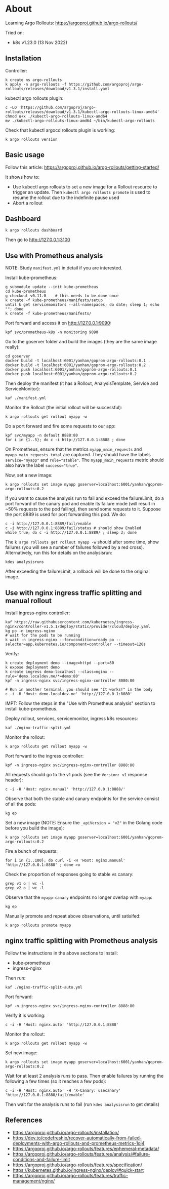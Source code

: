 # About

Learning Argo Rollouts: https://argoproj.github.io/argo-rollouts/

Tried on:
- k8s v1.23.0 (13 Nov 2022)


## Installation

Controller:
```
k create ns argo-rollouts
k apply -n argo-rollouts -f https://github.com/argoproj/argo-rollouts/releases/download/v1.3.1/install.yaml
```

kubectl argo rollouts plugin:
```
c -LO 'https://github.com/argoproj/argo-rollouts/releases/download/v1.3.1/kubectl-argo-rollouts-linux-amd64'
chmod u+x ./kubectl-argo-rollouts-linux-amd64
mv ./kubectl-argo-rollouts-linux-amd64 ~/bin/kubectl-argo-rollouts
```

Check that kubectl argocd rollouts plugin is working:
```
k argo rollouts version
```


## Basic usage

Follow this article: https://argoproj.github.io/argo-rollouts/getting-started/

It shows how to:
- Use kubectl argo rollouts to set a new image for a Rollout resource to trigger an update. Then `kubectl argo rollouts promote` is used to resume the rollout due to the indefinite pause used
- Abort a rollout


## Dashboard

```
k argo rollouts dashboard
```

Then go to http://127.0.0.1:3100


## Use with Prometheus analysis

NOTE: Study `manifest.yml` in detail if you are interested.

Install kube-prometheus:
```
g submodule update --init kube-prometheus
cd kube-prometheus
g checkout v0.11.0    # this needs to be done once
k create -f kube-prometheus/manifests/setup
until k get servicemonitors --all-namespaces; do date; sleep 1; echo ""; done
k create -f kube-prometheus/manifests/
```

Port forward and access it on http://127.0.0.1:9090:
```
kpf svc/prometheus-k8s -n monitoring 9090
```

Go to the goserver folder and build the images (they are the same image really):
```
cd goserver
docker build -t localhost:6001/yanhan/goprom-argo-rollouts:0.1 .
docker build -t localhost:6001/yanhan/goprom-argo-rollouts:0.2 .
docker push localhost:6001/yanhan/goprom-argo-rollouts:0.1
docker push localhost:6001/yanhan/goprom-argo-rollouts:0.2
```

Then deploy the manifest (it has a Rollout, AnalysisTemplate, Service and ServiceMonitor):
```
kaf ./manifest.yml
```

Monitor the Rollout (the initial rollout will be successful):
```
k argo rollouts get rollout myapp -w
```

Do a port forward and fire some requests to our app:
```
kpf svc/myapp -n default 8888:80
for i in {1..5}; do c -i http://127.0.0.1:8888 ; done
```

On Prometheus, ensure that the metrics `myapp_main_requests` and `myapp_main_requests_total` are captured. They should have the labels `service="myapp"` and `role="stable"`. The `myapp_main_requests` metric should also have the label `success="true"`.

Now, set a new image:
```
k argo rollouts set image myapp goserver=localhost:6001/yanhan/goprom-argo-rollouts:0.2
```

If you want to cause the analysis run to fail and exceed the failureLimit, do a port forward of the canary pod and enable its failure mode (will result in ~50% requests to the pod failing), then send some requests to it. Suppose the port 8889 is used for port forwarding this pod. We do:
```
c -i http://127.0.0.1:8889/fail/enable
c -i http://127.0.0.1:8889/fail/status # should show Enabled
while true; do c -i http://127.0.0.1:8889/ ; sleep 3; done
```

The `k argo rollouts get rollout myapp -w` should after some time, show failures (you will see a number of failures followed by a red cross). Alternatively, run this for details on the analysisrun:
```
kdes analysisruns
```

After exceeding the failureLimit, a rollback will be done to the original image.


## Use with nginx ingress traffic splitting and manual rollout

Install ingress-nginx controller:
```
kaf https://raw.githubusercontent.com/kubernetes/ingress-nginx/controller-v1.5.1/deploy/static/provider/cloud/deploy.yaml
kg po -n ingress-nginx
# wait for the pods to be running
k wait -n ingress-nginx --for=condition=ready po --selector=app.kubernetes.io/component=controller --timeout=120s
```

Verify:
```
k create deployment demo --image=httpd --port=80
k expose deployment demo
k create ingress demo-localhost --class=nginx --rule='demo.localdev.me/*=demo:80'
kpf -n ingress-nginx svc/ingress-nginx-controller 8080:80

# Run in another terminal, you should see "It works!" in the body
c -i -H 'Host: demo.localdev.me' 'http://127.0.0.1:8080'
```

IMPT: Follow the steps in the "Use with Prometheus analysis" section to install kube-prometheus.

Deploy rollout, services, servicemonitor, ingress k8s resources:
```
kaf ./nginx-traffic-split.yml
```

Monitor the rollout:
```
k argo rollouts get rollout myapp -w
```

Port forward to the ingress controller:
```
kpf -n ingress-nginx svc/ingress-nginx-controller 8888:80
```

All requests should go to the v1 pods (see the `Version: v1` response header):
```
c -i -H 'Host: nginx.manual' 'http://127.0.0.1:8888/'
```

Observe that both the stable and canary endpoints for the service consist of all the pods:
```
kg ep
```

Set a new image (NOTE: Ensure the `_apiVersion = "v2"` in the Golang code before you build the image):
```
k argo rollouts set image myapp goserver=localhost:6001/yanhan/goprom-argo-rollouts:0.2
```

Fire a bunch of requests:
```
for i in {1..100}; do curl -i -H 'Host: nginx.manual' 'http://127.0.0.1:8888' ; done >o
```

Check the proportion of responses going to stable vs canary:
```
grep v1 o | wc -l
grep v2 o | wc -l
```

Observe that the `myapp-canary` endpoints no longer overlap with `myapp`:
```
kg ep
```

Manually promote and repeat above observations, until satisifed:
```
k argo rollouts promote myapp
```


## nginx traffic splitting with Prometheus analysis

Follow the instructions in the above sections to install:
- kube-prometheus
- ingress-nginx

Then run:
```
kaf ./nginx-traffic-split-auto.yml
```

Port forward:
```
kpf -n ingress-nginx svc/ingress-nginx-controller 8888:80
```

Verify it is working:
```
c -i -H 'Host: nginx.auto' 'http://127.0.0.1:8888'
```

Monitor the rollout:
```
k argo rollouts get rollout myapp -w
```

Set new image:
```
k argo rollouts set image myapp goserver=localhost:6001/yanhan/goprom-argo-rollouts:0.2
```

Wait for at least 2 analysis runs to pass. Then enable failures by running the following a few times (so it reaches a few pods):
```
c -i -H 'Host: nginx.auto' -H 'X-Canary: usecanary' 'http://127.0.0.1:8888/fail/enable'
```

Then wait for the analysis runs to fail (run `kdes analysisrun` to get details)


## References

- https://argoproj.github.io/argo-rollouts/installation/
- https://dev.to/codefreshio/recover-automatically-from-failed-deployments-with-argo-rollouts-and-prometheus-metrics-1oj4
- https://argoproj.github.io/argo-rollouts/features/ephemeral-metadata/
- https://argoproj.github.io/argo-rollouts/features/analysis/#failure-conditions-and-failure-limit
- https://argoproj.github.io/argo-rollouts/features/specification/
- https://kubernetes.github.io/ingress-nginx/deploy/#quick-start
- https://argoproj.github.io/argo-rollouts/features/traffic-management/nginx/
